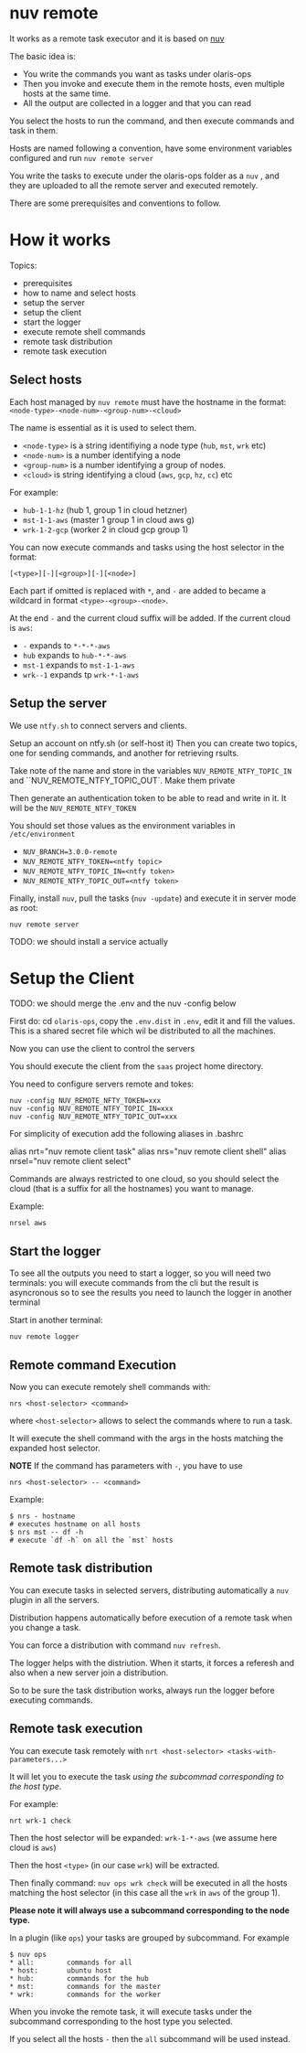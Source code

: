 # nuv remote

It works as a remote task executor and it is based on [nuv](https://github.com/nuvolaris/nuv)

The basic idea is:

- You write the commands you want as tasks under olaris-ops
- Then you invoke and execute them in the remote hosts, even multiple hosts at the same time.
- All the output are collected in a logger and that you can read

You select the hosts to run the command, and then execute commands and task in them.

Hosts are named following a convention, have some environment variables configured and run `nuv remote server`

You write the tasks to execute under the olaris-ops folder as a `nuv` , and they are uploaded to all the remote server and executed remotely.

There are some prerequisites and conventions to follow.

# How it works

Topics:

- prerequisites
- how to name and select hosts
- setup the server
- setup the client
- start the logger
- execute remote shell commands
- remote task distribution
- remote task execution

## Select hosts

Each host managed by `nuv remote` must have the hostname in the format: `<node-type>-<node-num>-<group-num>-<cloud>`

The name is essential as it is used to select them.

- `<node-type>` is a string identifiying a node type (`hub`, `mst`, `wrk` etc)
- `<node-num>` is a number identifying a node 
- `<group-num>` is a number identifying a group of nodes.
- `<cloud>` is string identifying a cloud (`aws`, `gcp`, `hz`, `cc`) etc

For example:  

- `hub-1-1-hz` (hub 1, group 1 in cloud hetzner) 
- `mst-1-1-aws` (master 1 group 1 in cloud aws g) 
- `wrk-1-2-gcp` (worker 2 in cloud gcp group 1)

You can now execute commands and tasks using the host selector in the format:

`[<type>][-][<group>][-][<node>]`

Each part if omitted is replaced with `*`, and `-` are added to became a wildcard in format `<type>-<group>-<node>`.

At the end `-` and the current cloud suffix will be added. If the current cloud is `aws`:

- `-` expands to `*-*-*-aws`
- `hub`  expands to `hub-*-*-aws`
- `mst-1` expands to `mst-1-1-aws`
- `wrk--1` expands tp `wrk-*-1-aws`

## Setup the server 

We use `ntfy.sh` to connect servers and clients.

Setup an account on ntfy.sh (or self-host it) Then you can create two topics, one for sending commands, and another for retrieving rsults. 

Take note of the name and store in the variables `NUV_REMOTE_NTFY_TOPIC_IN` and ``NUV_REMOTE_NTFY_TOPIC_OUT`.  Make them private

Then generate an authentication token to be able to read and write in it. It will be the `NUV_REMOTE_NTFY_TOKEN`

You should set those values as the environment variables in `/etc/environment`

- `NUV_BRANCH=3.0.0-remote`
- `NUV_REMOTE_NTFY_TOKEN=<ntfy topic>`
- `NUV_REMOTE_NTFY_TOPIC_IN=<ntfy token>`
- `NUV_REMOTE_NTFY_TOPIC_OUT=<ntfy token>`

Finally, install `nuv`, pull the tasks (`nuv -update`) and execute it in server mode as root:

`nuv remote server`

TODO: we should install a service actually

# Setup the Client

TODO: we should merge the .env and the nuv -config below

First do: cd `olaris-ops`, copy the `.env.dist` in `.env`, edit it and fill the values. This is a shared secret file which wil be distributed to all the machines.

Now you can use the client to control the servers

You should execute the client from the `saas` project home directory.

You need to configure servers remote and tokes:

```
nuv -config NUV_REMOTE_NFTY_TOKEN=xxx
nuv -config NUV_REMOTE_NTFY_TOPIC_IN=xxx
nuv -config NUV_REMOTE_NTFY_TOPIC_OUT=xxx
```

For simplicity of execution add the following aliases in .bashrc

alias nrt="nuv remote client task"
alias nrs="nuv remote client shell"
alias nrsel="nuv remote client select"

Commands are always restricted to one cloud, so you should select the cloud (that is a suffix for all the hostnames) you want to manage. 

Example:

```
nrsel aws
```




## Start the logger

To see all the outputs you need to start a logger, so you will need two terminals: you will execute commands from the cli but the result is asyncronous so to see the results you need to launch the logger in another terminal 

Start in another terminal:

```
nuv remote logger
```

## Remote command Execution

Now you can execute remotely shell commands with:

`nrs <host-selector> <command>`

where `<host-selector>`  allows to select the commands where to run a task.

It will execute the shell command with the args in the hosts matching the expanded host selector.

**NOTE** If the command has parameters with `-`, you have to use

`nrs <host-selector> -- <command>`

Example:

```
$ nrs - hostname 
# executes hostname on all hosts
$ nrs mst -- df -h
# execute `df -h` on all the `mst` hosts
```

## Remote task distribution

You can execute tasks in selected servers, distributing automatically a `nuv` plugin in all the servers.

Distribution happens automatically before execution of a remote task when you change a task. 

You can force a distribution with command `nuv refresh`.  

The logger helps with the distriution. When it starts, it forces a referesh and also when a new server join a distribution.

So to be sure the task distribution works, always run the logger before executing commands.

## Remote task execution

You can execute task remotely with `nrt <host-selector> <tasks-with-parameters...>`

It will let you to execute the task *using the subcommad corresponding to the host type*.

For example:

```
nrt wrk-1 check
```

Then the host selector will be expanded: `wrk-1-*-aws` (we assume here cloud is `aws`)

Then the host `<type>` (in our case `wrk`) will be extracted.

Then finally command: `nuv ops wrk check` will be executed in all the hosts matching the host selector (in this case all the `wrk` in `aws` of the group 1).

**Please note it will always use a subcommand corresponding to the node type.**

In a plugin (like `ops`) your tasks are grouped  by subcommand. For example

```
$ nuv ops
* all:        commands for all
* host:       ubuntu host
* hub:        commands for the hub
* mst:        commands for the master
* wrk:        commands for the worker
```

When you invoke the remote task, it will execute tasks under the subcommand corresponding to the host type you selected.

If you select all the hosts `-` then the `all` subcommand will be used instead.
